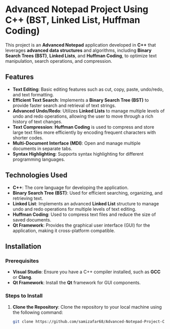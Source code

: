  # Advanced Notepad Project Using C++ (BST, Linked List, Huffman Coding)

This project is an **Advanced Notepad** application developed in **C++** that leverages **advanced data structures** and algorithms, including **Binary Search Trees (BST)**, **Linked Lists**, and **Huffman Coding**, to optimize text manipulation, search operations, and compression.

## Features

- **Text Editing**: Basic editing features such as cut, copy, paste, undo/redo, and text formatting.
- **Efficient Text Search**: Implements a **Binary Search Tree (BST)** to provide faster search and retrieval of text strings.
- **Advanced Undo/Redo**: Utilizes **Linked Lists** to manage multiple levels of undo and redo operations, allowing the user to move through a rich history of text changes.
- **Text Compression**: **Huffman Coding** is used to compress and store large text files more efficiently by encoding frequent characters with shorter codes.
- **Multi-Document Interface (MDI)**: Open and manage multiple documents in separate tabs.
- **Syntax Highlighting**: Supports syntax highlighting for different programming languages.

## Technologies Used

- **C++**: The core language for developing the application.
- **Binary Search Tree (BST)**: Used for efficient searching, organizing, and retrieving text.
- **Linked List**: Implements an advanced **Linked List** structure to manage undo and redo operations for multiple levels of text editing.
- **Huffman Coding**: Used to compress text files and reduce the size of saved documents.
- **Qt Framework**: Provides the graphical user interface (GUI) for the application, making it cross-platform compatible.

## Installation

### Prerequisites

- **Visual Studio**: Ensure you have a C++ compiler installed, such as **GCC** or **Clang**.
- **Qt Framework**: Install the **Qt** framework for GUI components.

### Steps to Install

1. **Clone the Repository**:
   Clone the repository to your local machine using the following command:

   ```bash
   git clone https://github.com/samizafar68/Advanced-Notepad-Project-Cpp.git

